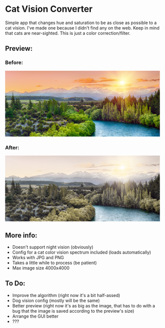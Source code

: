 # Cat Vision Converter



Simple app that changes hue and saturation to be as close as possible to a cat vision. I've made one because I didn't find any on the web.
Keep in mind that cats are near-sighted. This is just a color correction/filter.

## Preview:
### Before:
![Before](https://github.com/kubus765/cat_vision/blob/main/image1.jpg?raw=true)
### After:
![After](https://github.com/kubus765/cat_vision/blob/main/image2.png?raw=true)

## More info:
- Doesn't support night vision (obviously)
- Config for a cat color vision spectrum included (loads automatically)
- Works with JPG and PNG
- Takes a little while to process (be patient)
- Max image size 4000x4000


## To Do:

- Improve the algorithm (right now it's a bit half-assed)
- Dog vision config (mostly will be the same)
- Better preview (right now it's as big as the image, that has to do with a bug that the image is saved according to the preview's size)
- Arrange the GUI better
- ???
